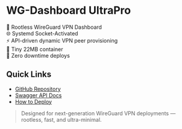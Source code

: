 # WG-Dashboard UltraPro

🚀 Rootless WireGuard VPN Dashboard  
🌐 Systemd Socket-Activated  
⚡ API-driven dynamic VPN peer provisioning  
🧹 Tiny 22MB container  
🎯 Zero downtime deploys

## Quick Links

- [GitHub Repository](https://github.com/yourusername/wg-dashboard-ultrapro)
- [Swagger API Docs](http://your-server-ip:51819/apidocs/)
- [How to Deploy](https://github.com/yourusername/wg-dashboard-ultrapro#quickstart)

> Designed for next-generation WireGuard VPN deployments — rootless, fast, and ultra-minimal.
